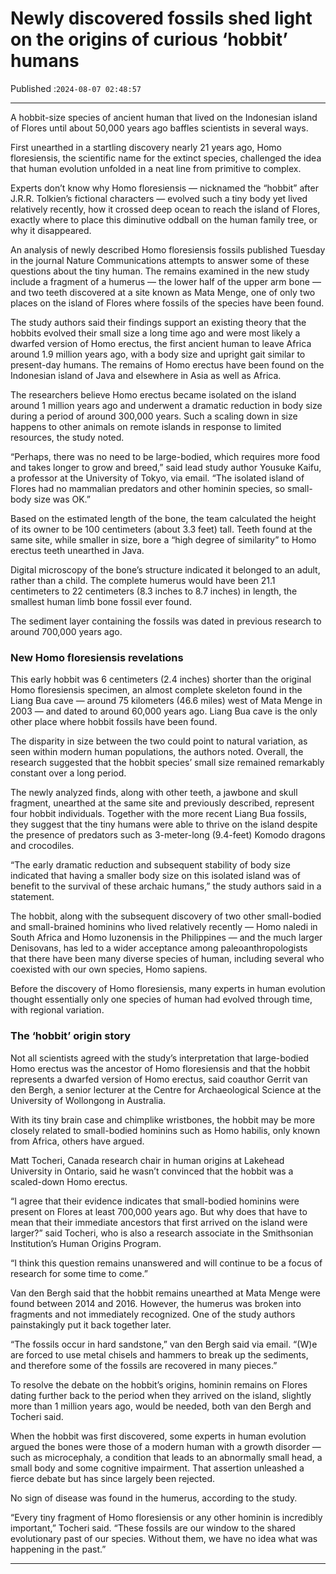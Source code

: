 # Newly discovered fossils shed light on the origins of curious ‘hobbit’ humans

Published :`2024-08-07 02:48:57`

---

A hobbit-size species of ancient human that lived on the Indonesian island of Flores until about 50,000 years ago baffles scientists in several ways.

First unearthed in a startling discovery nearly 21 years ago, Homo floresiensis, the scientific name for the extinct species, challenged the idea that human evolution unfolded in a neat line from primitive to complex.

Experts don’t know why Homo floresiensis — nicknamed the “hobbit” after J.R.R. Tolkien’s fictional characters — evolved such a tiny body yet lived relatively recently, how it crossed deep ocean to reach the island of Flores, exactly where to place this diminutive oddball on the human family tree, or why it disappeared.

An analysis of newly described Homo floresiensis fossils published Tuesday in the journal Nature Communications attempts to answer some of these questions about the tiny human. The remains examined in the new study include a fragment of a humerus — the lower half of the upper arm bone — and two teeth discovered at a site known as Mata Menge, one of only two places on the island of Flores where fossils of the species have been found.

The study authors said their findings support an existing theory that the hobbits evolved their small size a long time ago and were most likely a dwarfed version of Homo erectus, the first ancient human to leave Africa around 1.9 million years ago, with a body size and upright gait similar to present-day humans. The remains of Homo erectus have been found on the Indonesian island of Java and elsewhere in Asia as well as Africa.

The researchers believe Homo erectus became isolated on the island around 1 million years ago and underwent a dramatic reduction in body size during a period of around 300,000 years. Such a scaling down in size happens to other animals on remote islands in response to limited resources, the study noted.

“Perhaps, there was no need to be large-bodied, which requires more food and takes longer to grow and breed,” said lead study author Yousuke Kaifu, a professor at the University of Tokyo, via email. “The isolated island of Flores had no mammalian predators and other hominin species, so small-body size was OK.”

Based on the estimated length of the bone, the team calculated the height of its owner to be 100 centimeters (about 3.3 feet) tall. Teeth found at the same site, while smaller in size, bore a “high degree of similarity” to Homo erectus teeth unearthed in Java.

Digital microscopy of the bone’s structure indicated it belonged to an adult, rather than a child. The complete humerus would have been 21.1 centimeters to 22 centimeters (8.3 inches to 8.7 inches) in length, the smallest human limb bone fossil ever found.

The sediment layer containing the fossils was dated in previous research to around 700,000 years ago.

### New Homo floresiensis revelations

This early hobbit was 6 centimeters (2.4 inches) shorter than the original Homo floresiensis specimen, an almost complete skeleton found in the Liang Bua cave — around 75 kilometers (46.6 miles) west of Mata Menge in 2003 — and dated to around 60,000 years ago. Liang Bua cave is the only other place where hobbit fossils have been found.

The disparity in size between the two could point to natural variation, as seen within modern human populations, the authors noted. Overall, the research suggested that the hobbit species’ small size remained remarkably constant over a long period.

The newly analyzed finds, along with other teeth, a jawbone and skull fragment, unearthed at the same site and previously described, represent four hobbit individuals. Together with the more recent Liang Bua fossils, they suggest that the tiny humans were able to thrive on the island despite the presence of predators such as 3-meter-long (9.4-feet) Komodo dragons and crocodiles.

“The early dramatic reduction and subsequent stability of body size indicated that having a smaller body size on this isolated island was of benefit to the survival of these archaic humans,” the study authors said in a statement.

The hobbit, along with the subsequent discovery of two other small-bodied and small-brained hominins who lived relatively recently — Homo naledi in South Africa and Homo luzonensis in the Philippines — and the much larger Denisovans, has led to a wider acceptance among paleoanthropologists that there have been many diverse species of human, including several who coexisted with our own species, Homo sapiens.

Before the discovery of Homo floresiensis, many experts in human evolution thought essentially only one species of human had evolved through time, with regional variation.

### The ‘hobbit’ origin story

Not all scientists agreed with the study’s interpretation that large-bodied Homo erectus was the ancestor of Homo floresiensis and that the hobbit represents a dwarfed version of Homo erectus, said coauthor Gerrit van den Bergh, a senior lecturer at the Centre for Archaeological Science at the University of Wollongong in Australia.

With its tiny brain case and chimplike wristbones, the hobbit may be more closely related to small-bodied hominins such as Homo habilis, only known from Africa, others have argued.

Matt Tocheri, Canada research chair in human origins at Lakehead University in Ontario, said he wasn’t convinced that the hobbit was a scaled-down Homo erectus.

“I agree that their evidence indicates that small-bodied hominins were present on Flores at least 700,000 years ago. But why does that have to mean that their immediate ancestors that first arrived on the island were larger?” said Tocheri, who is also a research associate in the Smithsonian Institution’s Human Origins Program.

“I think this question remains unanswered and will continue to be a focus of research for some time to come.”

Van den Bergh said that the hobbit remains unearthed at Mata Menge were found between 2014 and 2016. However, the humerus was broken into fragments and not immediately recognized. One of the study authors painstakingly put it back together later.

“The fossils occur in hard sandstone,” van den Bergh said via email. “(W)e are forced to use metal chisels and hammers to break up the sediments, and therefore some of the fossils are recovered in many pieces.”

To resolve the debate on the hobbit’s origins, hominin remains on Flores dating further back to the period when they arrived on the island, slightly more than 1 million years ago, would be needed, both van den Bergh and Tocheri said.

When the hobbit was first discovered, some experts in human evolution argued the bones were those of a modern human with a growth disorder — such as microcephaly, a condition that leads to an abnormally small head, a small body and some cognitive impairment. That assertion unleashed a fierce debate but has since largely been rejected.

No sign of disease was found in the humerus, according to the study.

“Every tiny fragment of Homo floresiensis or any other hominin is incredibly important,” Tocheri said. “These fossils are our window to the shared evolutionary past of our species. Without them, we have no idea what was happening in the past.”

---

